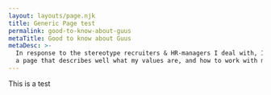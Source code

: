 ```yaml
---
layout: layouts/page.njk
title: Generic Page test
permalink: good-to-know-about-guus
metaTitle: Good to know about Guus
metaDesc: >-
  In response to the stereotype recruiters & HR-managers I deal with, I've made
  a page that describes well what my values are, and how to work with me.
---
```

This is a test
